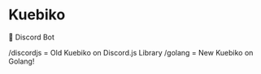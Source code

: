 # Kuebiko
🤖 Discord Bot

/discordjs = Old Kuebiko on Discord.js Library
/golang = New Kuebiko on Golang!
